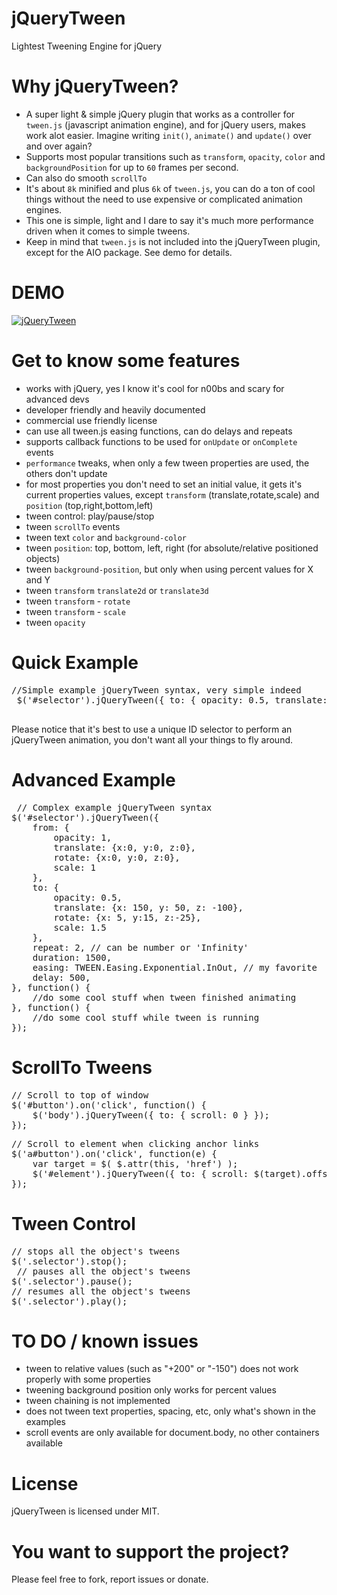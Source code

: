 jQueryTween
======
Lightest Tweening Engine for jQuery

Why jQueryTween?
======
* A super light &amp; simple jQuery plugin that works as a controller for <code>tween.js</code> (javascript animation engine), and for jQuery users, makes work alot easier. Imagine writing <code>init()</code>, <code>animate()</code> and <code>update()</code> over and over again?
* Supports most popular transitions such as <code>transform</code>, <code>opacity</code>, <code>color</code> and <code>backgroundPosition</code> for up to <code>60</code> frames per second.
* Can also do smooth <code>scrollTo</code>
* It's about <code>8k</code> minified and plus <code>6k</code> of <code>tween.js</code>, you can do a ton of cool things without the need to use expensive or complicated animation engines.
* This one is simple, light and I dare to say it's much more performance driven when it comes to simple tweens. 
* Keep in mind that <code>tween.js</code> is not included into the jQueryTween plugin, except for the AIO package. See demo for details.

DEMO
======
<a href="http://thednp.github.io/jQueryTween/"><img src="http://thednp.github.io/jQueryTween/assets/img/jQueryTween.png" alt="jQueryTween"></a>


Get to know some features
======
* works with jQuery, yes I know it's cool for n00bs and scary for advanced devs
* developer friendly and heavily documented
* commercial use friendly license
* can use all tween.js easing functions, can do delays and repeats
* supports callback functions to be used for <code>onUpdate</code> or <code>onComplete</code> events
* <code>performance</code> tweaks, when only a few tween properties are used, the others don't update
* for most properties you don't need to set an initial value, it gets it's current properties values, except <code>transform</code> (translate,rotate,scale) and <code>position</code> (top,right,bottom,left)
* tween control: play/pause/stop
* tween <code>scrollTo</code> events
* tween text <code>color</code> and <code>background-color</code>
* tween <code>position</code>: top, bottom, left, right (for absolute/relative positioned objects)
* tween <code>background-position</code>, but only when using percent values for X and Y
* tween <code>transform</code> <code>translate2d</code> or <code>translate3d</code>
* tween <code>transform</code> - <code>rotate</code>
* tween <code>transform</code> - <code>scale</code>
* tween <code>opacity</code>
 
 
Quick Example 
======
 <pre>//Simple example jQueryTween syntax, very simple indeed
 $('#selector').jQueryTween({ to: { opacity: 0.5, translate: {y: 50} }, duration: 700 });
 </pre>
 
Please notice that it's best to use a unique ID selector to perform an jQueryTween animation,
you don't want all your things to fly around.
 
Advanced Example
======
<pre> // Complex example jQueryTween syntax 
$('#selector').jQueryTween({
	from: {
		opacity: 1,
		translate: {x:0, y:0, z:0},
		rotate: {x:0, y:0, z:0},
		scale: 1
	}, 
	to: {
		opacity: 0.5, 
		translate: {x: 150, y: 50, z: -100}, 
		rotate: {x: 5, y:15, z:-25},
		scale: 1.5
	}, 
	repeat: 2, // can be number or 'Infinity'
	duration: 1500,
	easing: TWEEN.Easing.Exponential.InOut, // my favorite
	delay: 500,
}, function() {
	//do some cool stuff when tween finished animating
}, function() {
	//do some cool stuff while tween is running 
});
</pre>


ScrollTo Tweens
======
<pre>// Scroll to top of window
$('#button').on('click', function() {
	$('body').jQueryTween({ to: { scroll: 0 } });
});
</pre>

<pre>// Scroll to element when clicking anchor links
$('a#button').on('click', function(e) {
	var target = $( $.attr(this, 'href') );
	$('#element').jQueryTween({ to: { scroll: $(target).offset().top } });
});
</pre>


Tween Control
======
<pre>// stops all the object's tweens
$('.selector').stop();
 // pauses all the object's tweens 
$('.selector').pause();
// resumes all the object's tweens
$('.selector').play(); 
</pre>


TO DO / known issues
======
* tween to relative values (such as "+200" or "-150") does not work properly with some properties
* tweening background position only works for percent values
* tween chaining is not implemented
* does not tween text properties, spacing, etc, only what's shown in the examples
* scroll events are only available for document.body, no other containers available

License
======
jQueryTween is licensed under MIT.

You want to support the project?
======
Please feel free to fork, report issues or donate. 
